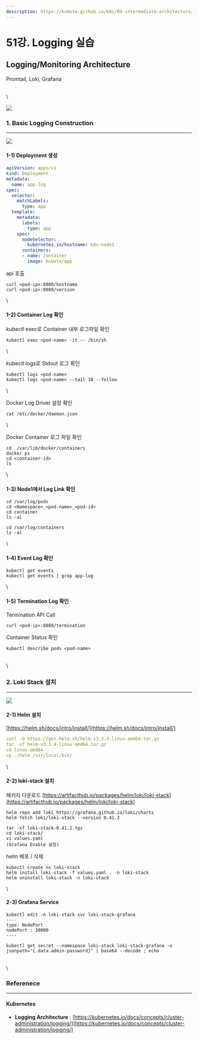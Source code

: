 ```yaml
---
description: https://kubetm.github.io/k8s/09-intermediate-architecture/logging/
---
```


# 51강. Logging 실습



## Logging/Monitoring Architecture

Promtail, Loki, Grafana

[ ](https://kubetm.github.io/documents/architecture/Logging.pdf)\
\


![](https://kubetm.github.io/img/practice/architecture/Logging%20and%20Monitoring%20Architecture%20with%20Fluentd,%20ElasticSearch,%20Grafana%20for%20Kubernetes.jpg)

### 1. Basic Logging Construction <a href="1-basic-logging-construction" id="1-basic-logging-construction"></a>

***

![](https://kubetm.github.io/img/practice/architecture/Node%20Level%20Logging%20for%20Kubernetes.jpg)

#### 1-1) Deployment 생성 <a href="1-1-deployment" id="1-1-deployment"></a>

```yaml
apiVersion: apps/v1
kind: Deployment
metadata:
  name: app-log
spec:
  selector:
    matchLabels:
      type: app
  template:
    metadata:
      labels:
        type: app
    spec:
      nodeSelector:
        kubernetes.io/hostname: k8s-node1
      containers:
      - name: container
        image: kubetm/app
```

api 호출

```
curl <pod-ip>:8080/hostname
curl <pod-ip>:8080/version
```

\


#### 1-2) Container Log 확인 <a href="1-2-container-log" id="1-2-container-log"></a>

kubectl exec로 Container 내부 로그파일 확인

```
kubectl exec <pod-name> -it -- /bin/sh
```

\


kubectl logs로 Stdout 로그 확인

```
kubectl logs <pod-name>
kubectl logs <pod-name> --tail 10 --follow
```

\


Docker Log Driver 설정 확인

```
cat /etc/docker/daemon.json
```

\


Docker Container 로그 파일 확인

```
cd  /var/lib/docker/containers
docker ps
cd <container-id>
ls
```

\


#### 1-3) Node1에서 Log Link 확인 <a href="1-3-node1-log-link" id="1-3-node1-log-link"></a>

```
cd /var/log/pods
cd <Namespace>_<pod-name>_<pod-id>
cd container
ls -al

cd /var/log/containers
ls -al
```

\


#### 1-4) Event Log 확인 <a href="1-4-event-log" id="1-4-event-log"></a>

```
kubectl get events
kubectl get events | grep app-log
```

\


#### 1-5) Termination Log 확인 <a href="1-5-termination-log" id="1-5-termination-log"></a>

Termination API Call

```
curl <pod-ip>:8080/termination
```

Container Status 확인

```
kubectl describe pods <pod-name>
```

\
\


### 2. Loki Stack 설치 <a href="2-loki-stack" id="2-loki-stack"></a>

***

![](https://kubetm.github.io/img/practice/architecture/Loki%20Stack%20for%20Kubernetes.jpg)

#### 2-1) Helm 설치 <a href="2-1-helm" id="2-1-helm"></a>

[https://helm.sh/docs/intro/install/](https://helm.sh/docs/intro/install/)

```yaml
curl -O https://get.helm.sh/helm-v3.3.4-linux-amd64.tar.gz
tar -xf helm-v3.3.4-linux-amd64.tar.gz
cd linux-amd64
cp ./helm /usr/local/bin/
```

\


#### 2-2) loki-stack 설치 <a href="2-2-loki-stack" id="2-2-loki-stack"></a>

패키지 다운로드 [https://artifacthub.io/packages/helm/loki/loki-stack](https://artifacthub.io/packages/helm/loki/loki-stack)

```
helm repo add loki https://grafana.github.io/loki/charts
helm fetch loki/loki-stack --version 0.41.2

tar -xf loki-stack-0.41.2.tgz
cd loki-stack/
vi values.yaml
(Grafana Enable 설정)
```

helm 배포 / 삭제

```
kubectl create ns loki-stack
helm install loki-stack -f values.yaml . -n loki-stack
helm uninstall loki-stack -n loki-stack
```

\


#### 2-3) Grafana Service <a href="2-3-grafana-service" id="2-3-grafana-service"></a>

```
kubectl edit -n loki-stack svc loki-stack-grafana
----
type: NodePort
nodePort : 30000
----

kubectl get secret --namespace loki-stack loki-stack-grafana -o jsonpath="{.data.admin-password}" | base64 --decode ; echo
```

\
\


### Referenece <a href="referenece" id="referenece"></a>

***

#### **Kubernetes** <a href="__kubernetes__" id="__kubernetes__"></a>

* **Logging Architecture** : [https://kubernetes.io/docs/concepts/cluster-administration/logging/](https://kubernetes.io/docs/concepts/cluster-administration/logging/)
